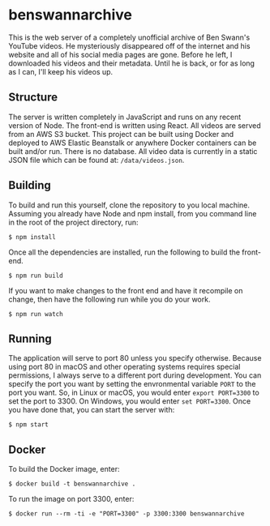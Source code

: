 # benswannarchive
This is the web server of a completely unofficial archive of Ben Swann's YouTube videos. He mysteriously disappeared off of the internet and his website and all of his social media pages are gone. Before he left, I downloaded his videos and their metadata. Until he is back, or for as long as I can, I'll keep his videos up.

## Structure
The server is written completely in JavaScript and runs on any recent version of Node. The front-end is written using React. All videos are served from an AWS S3 bucket. This project can be built using Docker and deployed to AWS Elastic Beanstalk or anywhere Docker containers can be built and/or run. There is no database. All video data is currently in a static JSON file which can be found at: `/data/videos.json`.

## Building
To build and run this yourself, clone the repository to you local machine. Assuming you already have Node and npm install, from you command line in the root of the project directory, run:
```
$ npm install
```
Once all the dependencies are installed, run the following to build the front-end.
```
$ npm run build
```
If you want to make changes to the front end and have it recompile on change, then have the following run while you do your work.
```
$ npm run watch
```

## Running
The application will serve to port 80 unless you specify otherwise. Because using port 80 in macOS and other operating systems requires special permissions, I always serve to a different port during development. You can specify the port you want by setting the envronmental variable `PORT` to the port you want. So, in Linux or macOS, you would enter `export PORT=3300` to set the port to 3300. On Windows, you would enter `set PORT=3300`. Once you have done that, you can start the server with:
```
$ npm start
```

## Docker
To build the Docker image, enter:
```
$ docker build -t benswannarchive .
```
To run the image on port 3300, enter:
```
$ docker run --rm -ti -e "PORT=3300" -p 3300:3300 benswannarchive
```
